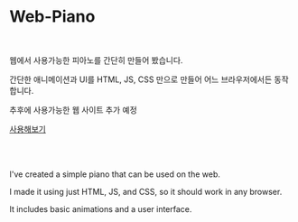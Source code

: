<h1>Web-Piano</h1>

<br/>
<p>웹에서 사용가능한 피아노를 간단히 만들어 봤습니다. </p>

<p>간단한 애니메이션과 UI를 HTML, JS, CSS 만으로 만들어 어느 브라우저에서든 동작합니다. </p>

<p>추후에 사용가능한 웹 사이트 추가 예정 </p>

<a href="">사용해보기</a>

<br/>


<br/>
<p>I've created a simple piano that can be used on the web.  </p>

<p>I made it using just HTML, JS, and CSS, so it should work in any browser.  </p>

<p>It includes basic animations and a user interface. </p>
<br/>
